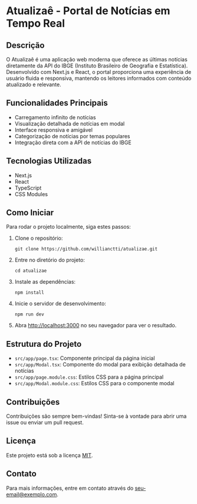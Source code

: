 # Atualizaê - Portal de Notícias em Tempo Real

## Descrição

O Atualizaê é uma aplicação web moderna que oferece as últimas notícias diretamente da API do IBGE (Instituto Brasileiro de Geografia e Estatística). Desenvolvido com Next.js e React, o portal proporciona uma experiência de usuário fluida e responsiva, mantendo os leitores informados com conteúdo atualizado e relevante.

## Funcionalidades Principais

- Carregamento infinito de notícias
- Visualização detalhada de notícias em modal
- Interface responsiva e amigável
- Categorização de notícias por temas populares
- Integração direta com a API de notícias do IBGE

## Tecnologias Utilizadas

- Next.js
- React
- TypeScript
- CSS Modules

## Como Iniciar

Para rodar o projeto localmente, siga estes passos:

1. Clone o repositório:
   ```
   git clone https://github.com/willianctti/atualizae.git
   ```

2. Entre no diretório do projeto:
   ```
   cd atualizae
   ```

3. Instale as dependências:
   ```
   npm install
   ```

4. Inicie o servidor de desenvolvimento:
   ```
   npm run dev
   ```

5. Abra [http://localhost:3000](http://localhost:3000) no seu navegador para ver o resultado.

## Estrutura do Projeto

- `src/app/page.tsx`: Componente principal da página inicial
- `src/app/Modal.tsx`: Componente do modal para exibição detalhada de notícias
- `src/app/page.module.css`: Estilos CSS para a página principal
- `src/app/Modal.module.css`: Estilos CSS para o componente modal

## Contribuições

Contribuições são sempre bem-vindas! Sinta-se à vontade para abrir uma issue ou enviar um pull request.

## Licença

Este projeto está sob a licença [MIT](https://opensource.org/licenses/MIT).

## Contato

Para mais informações, entre em contato através do [seu-email@exemplo.com](mailto:seu-email@exemplo.com).
